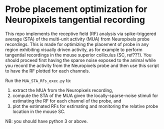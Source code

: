 # Probe placement optimization for Neuropixels tangential recording

This repo implements the receptive field (RF) analysis via spike-triggered average (STA) of the multi-unit activity (MUA) from Neuropixels probe recordings. This is made for optimizing the placement of probe in any region exhibiting visually driven activity, as for example to perform tangential recordings in the mouse superior colliculus (SC, ref???). You should proceed first having the sparse noise exposed to the animal while you record the activity from the Neuropixels probe and then use this script to have the RF plotted for each channels.

Run the `MUA_STA_RFs_exec.py` to:
1. extract the MUA from the Neuropixels recording,
2. compute the STA of the MUA given the locally-sparse-noise stimuli for estimating the RF for each channel of the probe, and 
3. plot the estimated RFs for estimating and monitoring the relative probe location in the mouse SC.

NB: you should have python 3 or above.
